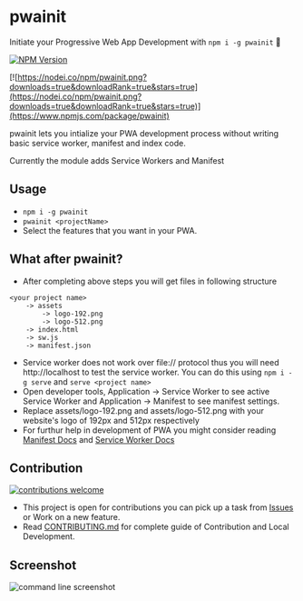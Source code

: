 # pwainit
Initiate your Progressive Web App Development with `npm i -g pwainit` 🎉

[![NPM Version](https://badge.fury.io/js/pwainit.svg?style=flat)](https://npmjs.org/package/pwainit)

[![https://nodei.co/npm/pwainit.png?downloads=true&downloadRank=true&stars=true](https://nodei.co/npm/pwainit.png?downloads=true&downloadRank=true&stars=true)](https://www.npmjs.com/package/pwainit)

pwainit lets you intialize your PWA development process without writing basic service worker, manifest and index code.

Currently the module adds Service Workers and Manifest

## Usage
- `npm i -g pwainit`
- `pwainit <projectName>`  
- Select the features that you want in your PWA. 


## What after pwainit?
- After completing above steps you will get files in following structure
```
<your project name>
    -> assets
        -> logo-192.png
        -> logo-512.png
    -> index.html
    -> sw.js
    -> manifest.json
```
- Service worker does not work over file:// protocol thus you will need http://localhost to test the service worker. You can do this using `npm i -g serve` and `serve <project name>`
- Open developer tools, Application -> Service Worker to see active Service Worker and Application -> Manifest to see manifest settings.
- Replace assets/logo-192.png and assets/logo-512.png with your website's logo of 192px and 512px respectively
- For furthur help in development of PWA you might consider reading [Manifest Docs](https://developers.google.com/web/fundamentals/web-app-manifest/) and [Service Worker Docs](https://developers.google.com/web/fundamentals/primers/service-workers/)



## Contribution 
[![contributions welcome](https://img.shields.io/badge/contributions-welcome-brightgreen.svg?style=flat)](https://github.com/saurabhdaware/pwainit/issues)

- This project is open for contributions you can pick up a task from [Issues](https://github.com/saurabhdaware/pwainit/issues) or Work on a new feature.
- Read [CONTRIBUTING.md](http://github.com/saurabhdaware/pwainit/blob/master/CONTRIBUTING.md) for complete guide of Contribution and Local Development.


## Screenshot
![command line screenshot](https://res.cloudinary.com/saurabhdaware/image/upload/v1557761681/npm/pwainit/pwainit.png)

